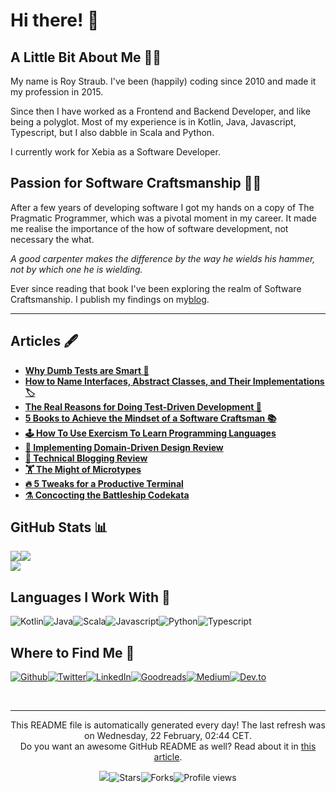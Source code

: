 
<h1>Hi there! 👋</h1>
<h2>A Little Bit About Me 🙋‍♂️</h2>
<p>My name is Roy Straub. I've been (happily) coding since 2010 and made it my profession in 2015.</p>
<p>Since then I have worked as a Frontend and Backend Developer, and like being a polyglot. Most of my experience is in Kotlin, Java, Javascript, Typescript, but I also dabble in Scala and Python.</p>
<p>I currently work for Xebia as a Software Developer.</p>
<h2>Passion for Software Craftsmanship 👨‍💻</h2>
<p>After a few years of developing software I got my hands on a copy of The Pragmatic Programmer, which was a pivotal moment in my career. It made me realise the importance of the how of software development, not necessary the what.</p>
<p><em>A good carpenter makes the difference by the way he wields his hammer, not by which one he is wielding.</em></p>
<p>Ever since reading that book I've been exploring the realm of Software Craftsmanship. I publish my findings on my<a href="https://www.codecraftr.nl/">blog</a>.</p>
<hr/>
<h2>Articles 🖋️</h2>
<ul>
  <li><a href="https://www.codecraftr.nl/why-dumb-programmer-tests-are-smart/"><b>Why Dumb Tests are Smart 🧠</b></a></li>
  <li><a href="https://www.codecraftr.nl/how-to-name-abstract-types/"><b>How to Name Interfaces, Abstract Classes, and Their Implementations 🏷</b></a></li>
  <li><a href="https://www.codecraftr.nl/why-use-tdd/"><b>The Real Reasons for Doing Test-Driven Development 💎</b></a></li>
  <li><a href="https://www.codecraftr.nl/books-software-craftsman-mindset/"><b>5 Books to Achieve the Mindset of a Software Craftsman 📚</b></a></li>
  <li><a href="https://www.codecraftr.nl/learning-programming-languages-with-exercism/"><b>🕹 How To Use Exercism To Learn Programming Languages</b></a></li>
  <li><a href="https://www.codecraftr.nl/implementing-domain-driven-design-book-review/"><b>📕 Implementing Domain-Driven Design Review</b></a></li>
  <li><a href="https://www.codecraftr.nl/technical-blogging-book-review/"><b>📘 Technical Blogging Review</b></a></li>
  <li><a href="https://www.codecraftr.nl/microtypes-improving-software-design/"><b>🏋️ The Might of Microtypes</b></a></li>
  <li><a href="https://www.codecraftr.nl/tweaks-for-productive-terminal/"><b>🔥 5 Tweaks for a Productive Terminal</b></a></li>
  <li><a href="https://www.codecraftr.nl/creating-battleship-kata/"><b>⚗️ Concocting the Battleship Codekata</b></a></li>
</ul>
<h2>GitHub Stats 📊</h2><a href="https://github.com/rstraub/rstraub"><img align="center" src="https://github-readme-stats.vercel.app/api/top-langs/?username=rstraub&amp;title_color=24292e&amp;text_color=24292e&amp;icon_color=24292e&amp;bg_color=ffffff"/></a><a href="https://github.com/rstraub/rstraub"><img align="center" src="https://github-readme-stats.vercel.app/api?username=rstraub&amp;show_icons=true&amp;line_height=27&amp;count_private=true&amp;title_color=24292e&amp;text_color=24292e&amp;icon_color=24292e&amp;bg_color=ffffff"/></a><br/><a href="https://github.com/rstraub/rstraub"><img align="center" src="https://github-readme-stats.vercel.app/api/pin/?username=rstraub&amp;repo=rstraub&amp;title_color=24292e&amp;text_color=24292e&amp;icon_color=24292e&amp;bg_color=ffffff"/></a>
<h2>Languages I Work With 🔧</h2>
<p><img alt="Kotlin" src="https://img.shields.io/badge/-Kotlin-46a2f1?style=flat-square&logo=kotlin&logoColor=white"/><img alt="Java" src="https://img.shields.io/badge/-Java-46a2f1?style=flat-square&logo=java&logoColor=white"/><img alt="Scala" src="https://img.shields.io/badge/-Scala-3952b1?style=flat-square&logo=scala&logoColor=white"/><img alt="Javascript" src="https://img.shields.io/badge/-Javascript-531676?style=flat-square&logo=javascript&logoColor=white"/><img alt="Python" src="https://img.shields.io/badge/-Python-bb0642?style=flat-square&logo=python&logoColor=white"/><img alt="Typescript" src="https://img.shields.io/badge/-Typescript-9f3536?style=flat-square&logo=typescript&logoColor=white"/>
</p>
<h2>Where to Find Me 📍</h2>
<p><a href="https://github.com/rstraub" target="_blank"><img alt="Github" src="https://img.shields.io/badge/Github-%2312100E.svg?&style=for-the-badge&logo=Github&logoColor=white"/></a><a href="https://twitter.com/CCraftr" target="_blank"><img alt="Twitter" src="https://img.shields.io/badge/Twitter-%231DA1F2.svg?&style=for-the-badge&logo=Twitter&logoColor=white"/></a><a href="https://www.linkedin.com/in/r-straub/" target="_blank"><img alt="LinkedIn" src="https://img.shields.io/badge/LinkedIn-%230077B5.svg?&style=for-the-badge&logo=LinkedIn&logoColor=white"/></a><a href="https://www.goodreads.com/codecraftr" target="_blank"><img alt="Goodreads" src="https://img.shields.io/badge/Goodreads-%234285F4.svg?&style=for-the-badge&logo=google-chrome&logoColor=white"/></a><a href="https://codecraftr.medium.com/" target="_blank"><img alt="Medium" src="https://img.shields.io/badge/Medium-%2312100E.svg?&style=for-the-badge&logo=Medium&logoColor=white"/></a><a href="https://dev.to/codecraftr" target="_blank"><img alt="Dev.to" src="https://img.shields.io/badge/Dev.to-%2312100E.svg?&style=for-the-badge&logo=Dev.to&logoColor=white"/></a>
</p><br/>
<hr/>
<p align="center">This README file is automatically generated every day! The last refresh was on Wednesday, 22 February, 02:44 CET.<br/>Do you want an awesome GitHub README as well? Read about it in <a href="https://medium.com/@arjenbrandenburgh/you-should-stand-out-on-github-with-a-readme-profile-467e047b6c18" target="_blank">this article</a>.</p>
<p align="center"><img src="https://github.com/rstraub/rstraub/workflows/README%20build/badge.svg"/><img alt="Stars" src="https://img.shields.io/github/stars/arjenbrandenburgh/arjenbrandenburgh?style=flat-square&labelColor=343b41"/><img alt="Forks" src="https://img.shields.io/github/forks/arjenbrandenburgh/arjenbrandenburgh?style=flat-square&labelColor=343b41"/><img src="https://gpvc.arturio.dev/rstraub" alt="Profile views"/></p>